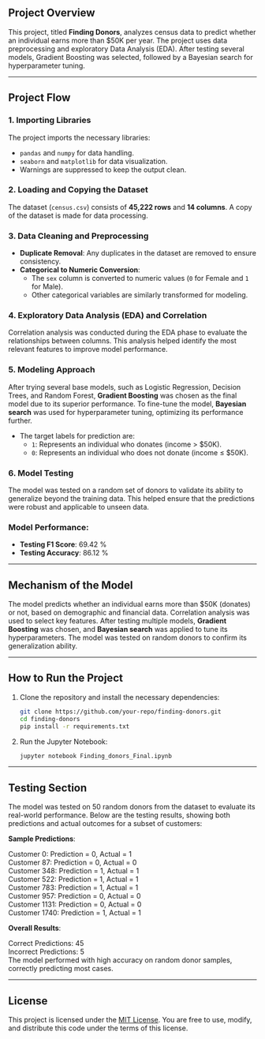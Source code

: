 ## Project Overview

This project, titled **Finding Donors**, analyzes census data to predict whether an individual earns more than \$50K per year. The project uses data preprocessing and exploratory Data Analysis (EDA). After testing several models, Gradient Boosting was selected, followed by a Bayesian search for hyperparameter tuning.

---

## Project Flow

### 1. **Importing Libraries**

   The project imports the necessary libraries:
   - `pandas` and `numpy` for data handling.
   - `seaborn` and `matplotlib` for data visualization.
   - Warnings are suppressed to keep the output clean.

### 2. **Loading and Copying the Dataset**

   The dataset (`census.csv`) consists of **45,222 rows** and **14 columns**. A copy of the dataset is made for data processing.

### 3. **Data Cleaning and Preprocessing**

   - **Duplicate Removal**: Any duplicates in the dataset are removed to ensure consistency.
   - **Categorical to Numeric Conversion**: 
     - The `sex` column is converted to numeric values (`0` for Female and `1` for Male).
     - Other categorical variables are similarly transformed for modeling.

### 4. **Exploratory Data Analysis (EDA) and Correlation**

   Correlation analysis was conducted during the EDA phase to evaluate the relationships between columns. This analysis helped identify the most relevant features to improve model performance.

### 5. **Modeling Approach**

   After trying several base models, such as Logistic Regression, Decision Trees, and Random Forest, **Gradient Boosting** was chosen as the final model due to its superior performance. To fine-tune the model, **Bayesian search** was used for hyperparameter tuning, optimizing its performance further.

   - The target labels for prediction are:
     - `1`: Represents an individual who donates (income > \$50K).
     - `0`: Represents an individual who does not donate (income ≤ \$50K).

### 6. **Model Testing**

   The model was tested on a random set of donors to validate its ability to generalize beyond the training data. This helped ensure that the predictions were robust and applicable to unseen data.

### Model Performance:
   - **Testing F1 Score**: 69.42 %
   - **Testing Accuracy**: 86.12 %

---

## Mechanism of the Model

The model predicts whether an individual earns more than \$50K (donates) or not, based on demographic and financial data. Correlation analysis was used to select key features. After testing multiple models, **Gradient Boosting** was chosen, and **Bayesian search** was applied to tune its hyperparameters. The model was tested on random donors to confirm its generalization ability.

---

## How to Run the Project

1. Clone the repository and install the necessary dependencies:
   ```bash
   git clone https://github.com/your-repo/finding-donors.git
   cd finding-donors
   pip install -r requirements.txt
   ```

2. Run the Jupyter Notebook:
   ```bash
   jupyter notebook Finding_donors_Final.ipynb
   ```

---
## Testing Section
The model was tested on 50 random donors from the dataset to evaluate its real-world performance. Below are the testing results, showing both predictions and actual outcomes for a subset of customers:

**Sample Predictions**:

Customer 0: Prediction = 0, Actual = 1 <br>
Customer 87: Prediction = 0, Actual = 0 <br>
Customer 348: Prediction = 1, Actual = 1 <br>
Customer 522: Prediction = 1, Actual = 1 <br>
Customer 783: Prediction = 1, Actual = 1 <br>
Customer 957: Prediction = 0, Actual = 0 <br>
Customer 1131: Prediction = 0, Actual = 0 <br>
Customer 1740: Prediction = 1, Actual = 1

**Overall Results**:

Correct Predictions: 45 <br>
Incorrect Predictions: 5 <br>
The model performed with high accuracy on random donor samples, correctly predicting most cases.

----

## License

This project is licensed under the [MIT License](https://opensource.org/licenses/MIT). You are free to use, modify, and distribute this code under the terms of this license.

